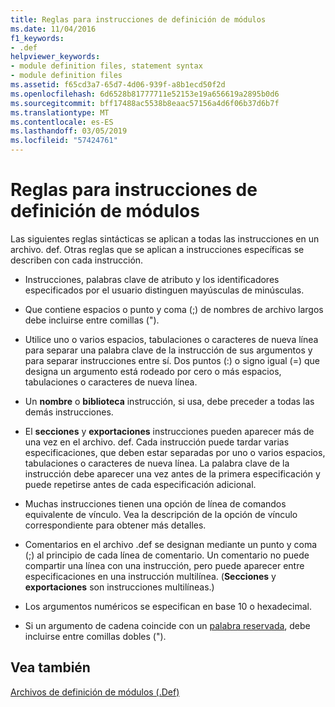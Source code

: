 ```yaml
---
title: Reglas para instrucciones de definición de módulos
ms.date: 11/04/2016
f1_keywords:
- .def
helpviewer_keywords:
- module definition files, statement syntax
- module definition files
ms.assetid: f65cd3a7-65d7-4d06-939f-a8b1ecd50f2d
ms.openlocfilehash: 6d6528b81777711e52153e19a656619a2895b0d6
ms.sourcegitcommit: bff17488ac5538b8eaac57156a4d6f06b37d6b7f
ms.translationtype: MT
ms.contentlocale: es-ES
ms.lasthandoff: 03/05/2019
ms.locfileid: "57424761"
---
```

# <a name="rules-for-module-definition-statements"></a>Reglas para instrucciones de definición de módulos

Las siguientes reglas sintácticas se aplican a todas las instrucciones en un archivo. def. Otras reglas que se aplican a instrucciones específicas se describen con cada instrucción.

- Instrucciones, palabras clave de atributo y los identificadores especificados por el usuario distinguen mayúsculas de minúsculas.

- Que contiene espacios o punto y coma (;) de nombres de archivo largos debe incluirse entre comillas (").

- Utilice uno o varios espacios, tabulaciones o caracteres de nueva línea para separar una palabra clave de la instrucción de sus argumentos y para separar instrucciones entre sí. Dos puntos (:) o signo igual (=) que designa un argumento está rodeado por cero o más espacios, tabulaciones o caracteres de nueva línea.

- Un **nombre** o **biblioteca** instrucción, si usa, debe preceder a todas las demás instrucciones.

- El **secciones** y **exportaciones** instrucciones pueden aparecer más de una vez en el archivo. def. Cada instrucción puede tardar varias especificaciones, que deben estar separadas por uno o varios espacios, tabulaciones o caracteres de nueva línea. La palabra clave de la instrucción debe aparecer una vez antes de la primera especificación y puede repetirse antes de cada especificación adicional.

- Muchas instrucciones tienen una opción de línea de comandos equivalente de vínculo. Vea la descripción de la opción de vínculo correspondiente para obtener más detalles.

- Comentarios en el archivo .def se designan mediante un punto y coma (;) al principio de cada línea de comentario. Un comentario no puede compartir una línea con una instrucción, pero puede aparecer entre especificaciones en una instrucción multilínea. (**Secciones** y **exportaciones** son instrucciones multilíneas.)

- Los argumentos numéricos se especifican en base 10 o hexadecimal.

- Si un argumento de cadena coincide con un [palabra reservada](../../build/reference/reserved-words.md), debe incluirse entre comillas dobles (").

## <a name="see-also"></a>Vea también

[Archivos de definición de módulos (.Def)](../../build/reference/module-definition-dot-def-files.md)
